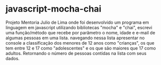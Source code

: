 # javascript-mocha-chai
Projeto Mentoria Julio de Lima onde foi desenvolvido um programa em linguagem em javascript utilizando bibliotecas "mocha" e "chai", escrevi uma função/método que recebe por parâmetro o nome, idade e e-mail de algumas pessoas em uma lista. navegando nessa lista apresentar no console a classificação dos menores de 12 anos como "crianças", os que tem entre 12 e 17 como "adolescentes" e os que são maiores que 17 como adultos. Retornando o número de pessoas contidas na lista com seus dados.

